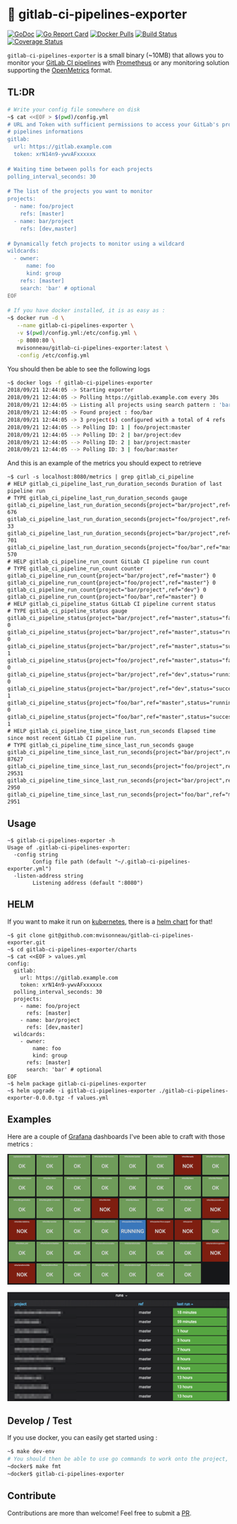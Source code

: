 # 🦊 gitlab-ci-pipelines-exporter

[![GoDoc](https://godoc.org/github.com/mvisonneau/gitlab-ci-pipelines-exporter?status.svg)](https://godoc.org/github.com/mvisonneau/gitlab-ci-pipelines-exporter/app)
[![Go Report Card](https://goreportcard.com/badge/github.com/mvisonneau/gitlab-ci-pipelines-exporter)](https://goreportcard.com/report/github.com/mvisonneau/gitlab-ci-pipelines-exporter)
[![Docker Pulls](https://img.shields.io/docker/pulls/mvisonneau/gitlab-ci-pipelines-exporter.svg)](https://hub.docker.com/r/mvisonneau/gitlab-ci-pipelines-exporter/)
[![Build Status](https://cloud.drone.io/api/badges/mvisonneau/gitlab-ci-pipelines-exporter/status.svg)](https://cloud.drone.io/mvisonneau/gitlab-ci-pipelines-exporter)
[![Coverage Status](https://coveralls.io/repos/github/mvisonneau/gitlab-ci-pipelines-exporter/badge.svg?branch=master)](https://coveralls.io/github/mvisonneau/gitlab-ci-pipelines-exporter?branch=master)

`gitlab-ci-pipelines-exporter` is a small binary (~10MB) that allows you to monitor your [GitLab CI pipelines](https://docs.gitlab.com/ee/ci/pipelines.html) with [Prometheus](https://prometheus.io/) or any monitoring solution supporting the [OpenMetrics](https://github.com/OpenObservability/OpenMetrics) format.

## TL:DR

```bash
# Write your config file somewhere on disk
~$ cat <<EOF > $(pwd)/config.yml
# URL and Token with sufficient permissions to access your GitLab's projects
# pipelines informations
gitlab:
  url: https://gitlab.example.com
  token: xrN14n9-ywvAFxxxxxx

# Waiting time between polls for each projects
polling_interval_seconds: 30

# The list of the projects you want to monitor
projects:
  - name: foo/project
    refs: [master]
  - name: bar/project
    refs: [dev,master]

# Dynamically fetch projects to monitor using a wildcard
wildcards:
  - owner:
      name: foo
      kind: group
    refs: [master]
    search: 'bar' # optional
EOF

# If you have docker installed, it is as easy as :
~$ docker run -d \
   --name gitlab-ci-pipelines-exporter \
   -v $(pwd)/config.yml:/etc/config.yml \
   -p 8080:80 \
   mvisonneau/gitlab-ci-pipelines-exporter:latest \
   -config /etc/config.yml
```

You should then be able to see the following logs

```bash
~$ docker logs -f gitlab-ci-pipelines-exporter
2018/09/21 12:44:05 -> Starting exporter
2018/09/21 12:44:05 -> Polling https://gitlab.example.com every 30s
2018/09/21 12:44:05 -> Listing all projects using search pattern : 'bar' with owner 'foo' (group)
2018/09/21 12:44:05 -> Found project : foo/bar
2018/09/21 12:44:05 -> 3 project(s) configured with a total of 4 refs
2018/09/21 12:44:05 --> Polling ID: 1 | foo/project:master
2018/09/21 12:44:05 --> Polling ID: 2 | bar/project:dev
2018/09/21 12:44:05 --> Polling ID: 2 | bar/project:master
2018/09/21 12:44:05 --> Polling ID: 3 | foo/bar:master
```

And this is an example of the metrics you should expect to retrieve

```
~$ curl -s localhost:8080/metrics | grep gitlab_ci_pipeline
# HELP gitlab_ci_pipeline_last_run_duration_seconds Duration of last pipeline run
# TYPE gitlab_ci_pipeline_last_run_duration_seconds gauge
gitlab_ci_pipeline_last_run_duration_seconds{project="bar/project",ref="master"} 676
gitlab_ci_pipeline_last_run_duration_seconds{project="foo/project",ref="master"} 33
gitlab_ci_pipeline_last_run_duration_seconds{project="bar/project",ref="dev"} 701
gitlab_ci_pipeline_last_run_duration_seconds{project="foo/bar",ref="master"} 570
# HELP gitlab_ci_pipeline_run_count GitLab CI pipeline run count
# TYPE gitlab_ci_pipeline_run_count counter
gitlab_ci_pipeline_run_count{project="bar/project",ref="master"} 0
gitlab_ci_pipeline_run_count{project="foo/project",ref="master"} 0
gitlab_ci_pipeline_run_count{project="bar/project",ref="dev"} 0
gitlab_ci_pipeline_run_count{project="foo/bar",ref="master"} 0
# HELP gitlab_ci_pipeline_status GitLab CI pipeline current status
# TYPE gitlab_ci_pipeline_status gauge
gitlab_ci_pipeline_status{project="bar/project",ref="master",status="failed"} 0
gitlab_ci_pipeline_status{project="bar/project",ref="master",status="running"} 0
gitlab_ci_pipeline_status{project="bar/project",ref="master",status="success"} 1
gitlab_ci_pipeline_status{project="foo/project",ref="master",status="failed"} 0
gitlab_ci_pipeline_status{project="bar/project",ref="dev",status="running"} 0
gitlab_ci_pipeline_status{project="bar/project",ref="dev",status="success"} 1
gitlab_ci_pipeline_status{project="foo/bar",ref="master",status="running"} 0
gitlab_ci_pipeline_status{project="foo/bar",ref="master",status="success"} 1
# HELP gitlab_ci_pipeline_time_since_last_run_seconds Elapsed time since most recent GitLab CI pipeline run.
# TYPE gitlab_ci_pipeline_time_since_last_run_seconds gauge
gitlab_ci_pipeline_time_since_last_run_seconds{project="bar/project",ref="master"} 87627
gitlab_ci_pipeline_time_since_last_run_seconds{project="foo/project",ref="master"} 29531
gitlab_ci_pipeline_time_since_last_run_seconds{project="bar/project",ref="dev"} 2950
gitlab_ci_pipeline_time_since_last_run_seconds{project="foo/bar",ref="master"} 2951
```

## Usage

```
~$ gitlab-ci-pipelines-exporter -h
Usage of .gitlab-ci-pipelines-exporter:
  -config string
    	Config file path (default "~/.gitlab-ci-pipelines-exporter.yml")
  -listen-address string
    	Listening address (default ":8080")
```

## HELM

If you want to make it run on [kubernetes](https://kubernetes.io/), there is a [helm chart](https://docs.helm.sh/) for that!

```
~$ git clone git@github.com:mvisonneau/gitlab-ci-pipelines-exporter.git
~$ cd gitlab-ci-pipelines-exporter/charts
~$ cat <<EOF > values.yml
config:
  gitlab:
    url: https://gitlab.example.com
    token: xrN14n9-ywvAFxxxxxx
  polling_interval_seconds: 30
  projects:
    - name: foo/project
      refs: [master]
    - name: bar/project
      refs: [dev,master]
  wildcards:
    - owner:
        name: foo
        kind: group
      refs: [master]
      search: 'bar' # optional
EOF
~$ helm package gitlab-ci-pipelines-exporter
~$ helm upgrade -i gitlab-ci-pipelines-exporter ./gitlab-ci-pipelines-exporter-0.0.0.tgz -f values.yml
```

## Examples

Here are a couple of [Grafana](https://grafana.com/) dashboards I've been able to craft with those metrics :

![grafana_dashboard_status](/docs/images/grafana_dashboard_status.png)

![grafana_dashboard_runs](/docs/images/grafana_dashboard_runs.png)

## Develop / Test

If you use docker, you can easily get started using :

```bash
~$ make dev-env
# You should then be able to use go commands to work onto the project, eg:
~docker$ make fmt
~docker$ gitlab-ci-pipelines-exporter
```

## Contribute

Contributions are more than welcome! Feel free to submit a [PR](https://github.com/mvisonneau/gitlab-ci-pipelines-exporter/pulls).
